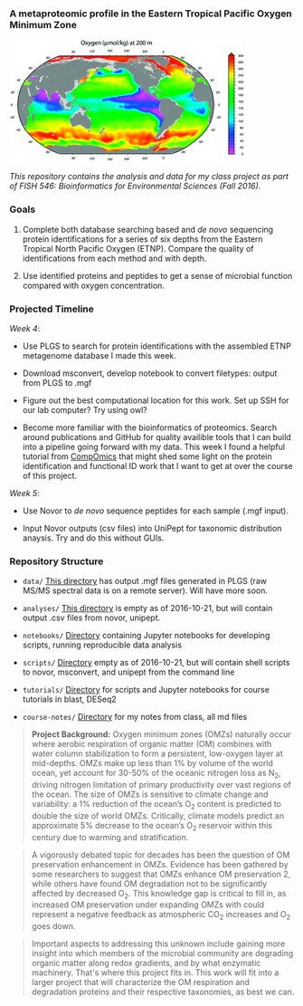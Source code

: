 ### A metaproteomic profile in the Eastern Tropical Pacific Oxygen Minimum Zone ###

![dissolved oxygen in the world oceans](https://github.com/MeganEDuffy/FISH-546/blob/master/images/dO2_world.jpg)

_This repository contains the analysis and data for my class project as part of FISH 546: Bioinformatics for Environmental Sciences (Fall 2016)._

### Goals ###

1. Complete both database searching based and _de novo_ sequencing protein identifications for a series of six depths from the Eastern Tropical North Pacific Oxygen (ETNP). Compare the quality of identifications from each method and with depth.

2. Use identified proteins and peptides to get a sense of microbial function compared with oxygen concentration. 

### Projected Timeline ###

_Week 4_: 

- Use PLGS to search for protein identifications with the assembled ETNP metagenome database I made this week.

- Download msconvert, develop notebook to convert filetypes: output from PLGS to .mgf

- Figure out the best computational location for this work. Set up SSH for our lab computer? Try using owl?

- Become more familiar with the bioinformatics of proteomics. Search around publications and GitHub for quality availible tools that I can build into a pipeline going forward with my data. This week I found a helpful tutorial from [CompOmics](https://compomics.com/bioinformatics-for-proteomics/) that might shed some light on the protein identification and functional ID work that I want to get at over the course of this project.

_Week 5_:

- Use Novor to _de novo_ sequence peptides for each sample (.mgf input).

- Input Novor outputs (csv files) into UniPept for taxonomic distribution anaysis. Try and do this without GUIs.

### Repository Structure ###

- ```data/``` [This directory](https://github.com/MeganEDuffy/FISH-546/tree/master/data) has output .mgf files generated in PLGS (raw MS/MS spectral data is on a remote server). Will have more soon.

- ```analyses/``` [This directory](https://github.com/MeganEDuffy/FISH-546/tree/master/analyses) is empty as of 2016-10-21, but will contain output .csv files from novor, unipept.

- ```notebooks/``` [Directory](https://github.com/MeganEDuffy/FISH-546/tree/master/notebooks) containing Jupyter notebooks for developing scripts, running reproducible data analysis

- ```scripts/``` [Directory]() empty as of 2016-10-21, but will contain shell scripts to novor, msconvert, and unipept from the command line

- ```tutorials/``` [Directory](https://github.com/MeganEDuffy/FISH-546/tree/master/tutorials) for scripts and Jupyter notebooks for course tutorials in blast, DESeq2

- ```course-notes/``` [Directory](https://github.com/MeganEDuffy/FISH-546/tree/master/course-notes) for my notes from class, all md files

>**Project Background:** Oxygen minimum zones (OMZs) naturally occur where aerobic respiration of organic matter (OM) combines with water column stabilization to form a persistent, low-oxygen layer at mid-depths. OMZs make up less than 1% by volume of the world ocean, yet account for 30-50% of the oceanic nitrogen loss as N<sub>2</sub>, driving nitrogen limitation of primary productivity over vast regions of the ocean. The size of OMZs is sensitive to climate change and variability: a 1% reduction of the ocean’s O<sub>2</sub> content is predicted to double the size of world OMZs. Critically, climate models predict an approximate 5% decrease to the ocean’s O<sub>2</sub> reservoir within this century due to warming and stratification. 

>A vigorously debated topic for decades has been the question of OM preservation enhancement in OMZs. Evidence has been gathered by some researchers to suggest that OMZs enhance OM preservation 2, while others have found OM degradation not to be significantly affected by decreased O<sub>2</sub>. This knowledge gap is critical to fill in, as increased OM preservation under expanding OMZs with could represent a negative feedback as atmospheric CO<sub>2</sub> increases and O<sub>2</sub> goes down. 

>Important aspects to addressing this unknown include gaining more insight into which members of the microbial community are degrading organic matter along redox gradients, and by what enzymatic machinery. That's where this project fits in. This work will fit into a larger project that will characterize the OM respiration and degradation proteins and their respective taxonomies, as best we can. 
